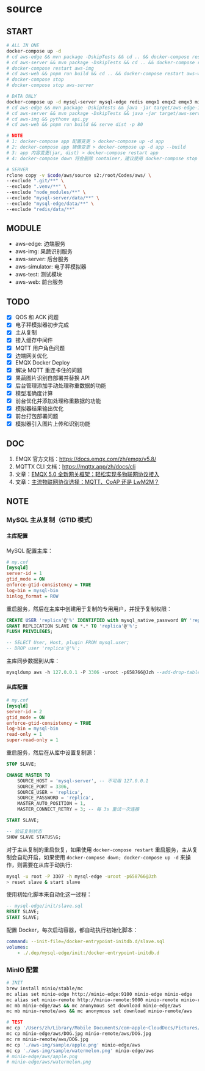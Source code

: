 # source

## START

```sh
# ALL IN ONE
docker-compose up -d
# cd aws-edge && mvn package -DskipTests && cd .. && docker-compose restart aws-edge
# cd aws-server && mvn package -DskipTests && cd .. && docker-compose restart aws-server
# docker-compose restart aws-img
# cd aws-web && pnpm run build && cd .. && docker-compose restart aws-web
# docker-compose stop
# docker-compose stop aws-server

# DATA ONLY
docker-compose up -d mysql-server mysql-edge redis emqx1 emqx2 emqx3 minio-edge minio-remote minio-bucket-init
# cd aws-edge && mvn package -DskipTests && java -jar target/aws-edge-1.0.0.jar
# cd aws-server && mvn package -DskipTests && java -jar target/aws-server-1.0.0.jar
# cd aws-img && pythonv api.py
# cd aws-web && pnpm run build && serve dist -p 80

# NOTE
# 1: docker-compose app 配置变更 > docker-compose up -d app
# 2: docker-compose app 镜像变更 > docker-compose up -d app --build
# 3: app 内容变更(jar, dist) > docker-compose restart app
# 4: docker-compose down 将会删除 container，建议使用 docker-compose stop

# SERVER
rclone copy -v $code/aws/source s2:/root/Codes/aws/ \
--exclude ".git/**" \
--exclude ".venv/**" \
--exclude "node_modules/**" \
--exclude "mysql-server/data/**" \
--exclude "mysql-edge/data/**" \
--exclude "redis/data/**" 
```

## MODULE

- aws-edge: 边端服务
- aws-img: 果蔬识别服务
- aws-server: 后台服务
- aws-simulator: 电子秤模拟器
- aws-test: 测试模块
- aws-web: 前台服务

## TODO

- [x] QOS 和 ACK 问题
- [x] 电子秤模拟器初步完成
- [x] 主从复制
- [x] 接入缓存中间件
- [x] MQTT 用户角色问题
- [x] 边端网关优化
- [x] EMQX Docker Deploy
- [x] 解决 MQTT 重连卡住的问题
- [x] 果蔬图片识别自部署并替换 API
- [x] 后台管理添加手动处理称重数据的功能
- [x] 模型准确度计算
- [x] 前台优化并添加处理称重数据的功能
- [x] 模拟器结果输出优化
- [x] 前台打包部署问题
- [x] 模拟器引入图片上传和识别功能

## DOC

1. EMQX 官方文档：https://docs.emqx.com/zh/emqx/v5.8/
2. MQTTX CLI 文档：https://mqttx.app/zh/docs/cli
3. 文章：[EMQX 5.0 全新网关框架：轻松实现多物联网协议接入](https://www.emqx.com/zh/blog/emqx-connects-multiple-iot-protocols)
4. 文章：[主流物联网协议选择：MQTT、CoAP 还是 LwM2M？](https://www.emqx.com/zh/blog/iot-protocols-mqtt-coap-lwm2m)


## NOTE

### MySQL 主从复制（GTID 模式）

#### 主库配置

MySQL 配置主库：

```ini
# my.cnf
[mysqld]
server-id = 1
gtid_mode = ON
enforce-gtid-consistency = TRUE
log-bin = mysql-bin
binlog_format = ROW
```

重启服务，然后在主库中创建用于复制的专用用户，并授予复制权限：

```sql
CREATE USER 'replica'@'%' IDENTIFIED with mysql_native_password BY 'replica';
GRANT REPLICATION SLAVE ON *.* TO 'replica'@'%';
FLUSH PRIVILEGES;

-- SELECT User, Host, plugin FROM mysql.user;
-- DROP user 'replica'@'%';
```

主库同步数据到从库：

```sql
mysqldump aws -h 127.0.0.1 -P 3306 -uroot -p658766@Jzh --add-drop-table | mysql -h 127.0.0.1 -P 3307 aws -uroot -p658766@Jzh
```

#### 从库配置

```ini
# my.cnf
[mysqld]
server-id = 2
gtid_mode = ON
enforce-gtid-consistency = TRUE
log-bin = mysql-bin
read-only = 1            
super-read-only = 1
```

重启服务，然后在从库中设置复制源：

```sql
STOP SLAVE;

CHANGE MASTER TO 
    SOURCE_HOST = 'mysql-server', -- 不可用 127.0.0.1
    SOURCE_PORT = 3306,
    SOURCE_USER = 'replica',
    SOURCE_PASSWORD = 'replica',
    MASTER_AUTO_POSITION = 1,
    MASTER_CONNECT_RETRY = 3; -- 每 3s 重试一次连接

START SLAVE;

-- 验证复制状态
SHOW SLAVE STATUS\G;
```

对于主从复制的重启恢复，如果使用 `docker-compose restart` 重启服务，主从复制会自动开启，如果使用 `docker-compose down; docker-compose up -d` 来操作，则需要在从库手动执行:

```sh
mysql -u root -P 3307 -h mysql-edge -uroot -p658766@Jzh
> reset slave & start slave
```

使用初始化脚本来自动化这一过程：

```sql
-- mysql-edge/init/slave.sql
RESET SLAVE;
START SLAVE;
```

配置 Docker，每次启动容器，都自动执行初始化脚本：

```yml
command: --init-file=/docker-entrypoint-initdb.d/slave.sql
volumes:
    - ./.dep/mysql-edge/init:/docker-entrypoint-initdb.d
```

<!-- ## [废弃] MySQL 主从复制（传统模式）

### 主库配置

MySQL 配置主库：

```ini
# my.cnf
[mysqld]
# 数据库唯一编号，主从的标识号绝对不能重复。
server-id=1
# 开启 bin-log，并指定文件目录和文件名前缀
log-bin=mysql-bin
# 同步 aws 数据库。如果同时同步多个库，就以此格式另写几行即可。如果不指定某个库同步，删除此行，表示同步所有库（除了 ignore 忽略的库）
binlog-do-db=aws
# 不同步 mysql 系统数据库。如果是多个不同步库，就以此格式另写几行；也可以在一行，中间逗号隔开。
binlog-ignore-db=mysql
# 确保 binlog 日志写入后与硬盘同步
sync_binlog=1
# bin-log 日志文件格式
binlog_format=ROW
```

重启服务，然后在主库中创建用于复制的专用用户，并授予复制权限：

```sql
CREATE USER 'replica'@'%' IDENTIFIED with mysql_native_password BY 'replica';
GRANT REPLICATION SLAVE ON *.* TO 'replica'@'%';
FLUSH PRIVILEGES;

-- SELECT User, Host, plugin FROM mysql.user;
-- DROP user 'replica'@'%';
```

主库同步数据到从库：

```sql
mysqldump aws -h 127.0.0.1 -P 3306 -uroot -p658766@Jzh --add-drop-table | mysql -h 127.0.0.1 -P 3307 aws -uroot -p658766@Jzh
```

### 从库配置

```ini
[mysqld]
# 设置从服务器 id，必须于主服务器不同
server-id=2
# 开启 binlog
log-bin=mysql-bin  
# 只读模式，防止误写
read-only = 1            
# ROOT 只读模式，防止误写      
super-read-only = 1     
```

重启服务，在主库中查看当前 binlog 文件名和位置：

```sql
mysql> SHOW MASTER STATUS;
+------------------+----------+--------------+------------------+-------------------+
| File             | Position | Binlog_Do_DB | Binlog_Ignore_DB | Executed_Gtid_Set |
+------------------+----------+--------------+------------------+-------------------+
| mysql-bin.000008 |      157 | aws          | mysql            |                   |
+------------------+----------+--------------+------------------+-------------------+
1 row in set (0.00 sec)
```

记下 File(mysql-bin.000008) 和 Position(157) 值，然后在从库中设置复制源：

```sql
STOP SLAVE;

CHANGE MASTER TO 
    SOURCE_HOST = 'mysql-server', -- 不可用 127.0.0.1
    SOURCE_PORT = 3306,
    SOURCE_USER = 'replica',
    SOURCE_PASSWORD = 'replica',
    SOURCE_LOG_FILE = 'mysql-bin.000008',
    SOURCE_LOG_POS = 157;

START SLAVE;

-- 验证复制状态
SHOW SLAVE STATUS\G;
``` -->

### MinIO 配置

```sh
# INIT
brew install minio/stable/mc
mc alias set minio-edge http://minio-edge:9100 minio-edge minio-edge
mc alias set minio-remote http://minio-remote:9000 minio-remote minio-remote
mc mb minio-edge/aws && mc anonymous set download minio-edge/aws
mc mb minio-remote/aws && mc anonymous set download minio-remote/aws

# TEST
mc cp '/Users/zh/Library/Mobile Documents/com~apple~CloudDocs/Pictures/Information/DOG.jpg' minio-edge/aws
mc cp minio-edge/aws/DOG.jpg minio-remote/aws/DOG.jpg
mc rm minio-remote/aws/DOG.jpg
mc cp './aws-img/sample/apple.png' minio-edge/aws
mc cp './aws-img/sample/watermelon.png' minio-edge/aws
# minio-edge/aws/apple.png
# minio-edge/aws/watermelon.png
```
